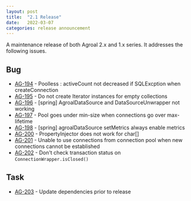 ```yaml
---
layout: post
title:  "2.1 Release"
date:   2022-03-07
categories: release announcement
---
```


A maintenance release of both Agroal 2.x and 1.x series. It addresses the following issues.

## Bug
* [AG-194](https://issues.jboss.org/browse/AG-194) - Poolless : activeCount not decreased if SQLExcption when createConnection
* [AG-195](https://issues.jboss.org/browse/AG-195) - Do not create Iterator instances for empty collections
* [AG-196](https://issues.jboss.org/browse/AG-196) - [spring] AgroalDataSource and DataSourceUnwrapper not working
* [AG-197](https://issues.jboss.org/browse/AG-197) - Pool goes under min-size when connections go over max-lifetime
* [AG-198](https://issues.jboss.org/browse/AG-198) - [spring] agroalDataSource setMetrics always enable metrics
* [AG-200](https://issues.jboss.org/browse/AG-200) - PropertyInjector does not work for char[]
* [AG-201](https://issues.jboss.org/browse/AG-201) - Unable to use connections from connection pool when new connections cannot be established
* [AG-202](https://issues.jboss.org/browse/AG-202) - Don't check transaction status on `ConnectionWrapper.isClosed()`

## Task
* [AG-203](https://issues.jboss.org/browse/AG-203) - Update dependencies prior to release
